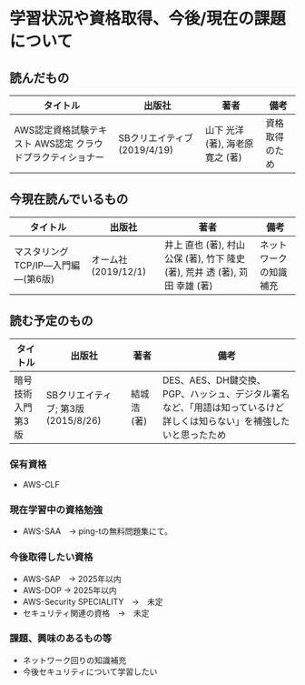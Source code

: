 # 学習状況や資格取得、今後/現在の課題について

## 読んだもの

| タイトル | 出版社 | 著者 | 備考 |
| ---- | ---- | ---- | ---- |
| AWS認定資格試験テキスト AWS認定 クラウドプラクティショナー | SBクリエイティブ (2019/4/19) | 山下 光洋 (著), 海老原 寛之 (著) | 資格取得のため |

## 今現在読んでいるもの

| タイトル | 出版社 | 著者 | 備考 |
| ---- | ---- | ---- | ---- |
| マスタリングTCP/IP―入門編―(第6版) | オーム社 (2019/12/1) | 井上 直也 (著), 村山 公保 (著), 竹下 隆史 (著), 荒井 透 (著), 苅田 幸雄 (著) | ネットワークの知識補充 |

## 読む予定のもの

| タイトル | 出版社 | 著者 | 備考 |
| ---- | ---- | ---- | ---- |
| 暗号技術入門 第3版 | SBクリエイティブ; 第3版 (2015/8/26) | 結城 浩 (著) | DES、AES、DH鍵交換、PGP、ハッシュ、デジタル署名など、「用語は知っているけど詳しくは知らない」を補強したいと思ったため  |

### 保有資格
- AWS-CLF

### 現在学習中の資格勉強
- AWS-SAA　→  ping-tの無料問題集にて。

### 今後取得したい資格
- AWS-SAP　→ 2025年以内
- AWS-DOP → 2025年以内
- AWS-Security SPECIALITY　→　未定
- セキュリティ関連の資格　→　未定

### 課題、興味のあるもの等
- ネットワーク回りの知識補充
- 今後セキュリティについて学習したい